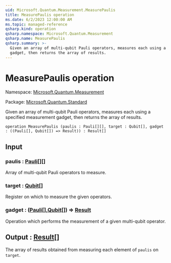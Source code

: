 ```yaml
---
uid: Microsoft.Quantum.Measurement.MeasurePaulis
title: MeasurePaulis operation
ms.date: 6/2/2023 12:00:00 AM
ms.topic: managed-reference
qsharp.kind: operation
qsharp.namespace: Microsoft.Quantum.Measurement
qsharp.name: MeasurePaulis
qsharp.summary: >-
  Given an array of multi-qubit Pauli operators, measures each using a specified measurement
  gadget, then returns the array of results.
---
```


# MeasurePaulis operation

Namespace: [Microsoft.Quantum.Measurement](xref:Microsoft.Quantum.Measurement)

Package: [Microsoft.Quantum.Standard](https://nuget.org/packages/Microsoft.Quantum.Standard)


Given an array of multi-qubit Pauli operators, measures each using a specified measurementgadget, then returns the array of results.

```qsharp
operation MeasurePaulis (paulis : Pauli[][], target : Qubit[], gadget : ((Pauli[], Qubit[]) => Result)) : Result[]
```


## Input

### paulis : [Pauli](xref:microsoft.quantum.qsharp.valueliterals#pauli-literals)[][]

Array of multi-qubit Pauli operators to measure.


### target : [Qubit](xref:microsoft.quantum.qsharp.valueliterals#qubit-literals)[]

Register on which to measure the given operators.


### gadget : ([Pauli](xref:microsoft.quantum.qsharp.valueliterals#pauli-literals)[],[Qubit](xref:microsoft.quantum.qsharp.valueliterals#qubit-literals)[]) => [Result](xref:microsoft.quantum.qsharp.valueliterals#result-literal) 

Operation which performs the measurement of a given multi-qubit operator.



## Output : [Result](xref:microsoft.quantum.qsharp.valueliterals#result-literal)[]

The array of results obtained from measuring each element of `paulis`on `target`.